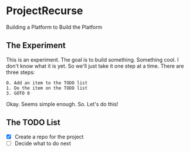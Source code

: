 # ProjectRecurse
Building a Platform to Build the Platform
  
  
## The Experiment
  
This is an experiment.  The goal is to build something.  Something cool.  I don't know what it is yet.  So we'll just take it one step at a time.  There are three steps:
  
```
0. Add an item to the TODO list
1. Do the item on the TODO list
3. GOTO 0
```
  
Okay.  Seems simple enough.  So.  Let's do this!
  
  
## The TODO List
  
- [x] Create a repo for the project
- [ ] Decide what to do next
